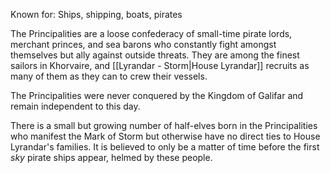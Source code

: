Known for: Ships, shipping, boats, pirates

The Principalities are a loose confederacy of small-time pirate lords, merchant princes, and sea barons who constantly fight amongst themselves but ally against outside threats. They are among the finest sailors in Khorvaire, and [[Lyrandar - Storm|House Lyrandar]] recruits as many of them as they can to crew their vessels.

The Principalities were never conquered by the Kingdom of Galifar and remain independent to this day.

There is a small but growing number of half-elves born in the Principalities who manifest the Mark of Storm but otherwise have no direct ties to House Lyrandar's families. It is believed to only be a matter of time before the first *sky* pirate ships appear, helmed by these people.